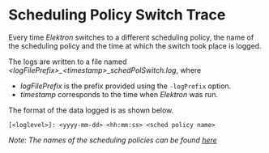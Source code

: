 # Scheduling Policy Switch Trace

Every time _Elektron_ switches to a different scheduling policy, the name of the scheduling policy and the time at which the switch took place is logged.

The logs are written to a file named _\<logFilePrefix\>\_\<timestamp\>\_schedPolSwitch.log_, where
* _logFilePrefix_ is the prefix provided using the `-logPrefix` option.
* _timestamp_ corresponds to the time when _Elektron_ was run.

The format of the data logged is as shown below.
```
[<loglevel>]: <yyyy-mm-dd> <hh:mm:ss> <sched policy name>
```

_Note: The names of the scheduling policies can be found [here](https://gitlab.com/spdf/elektron/blob/master/schedulers/store.go#L14)_

